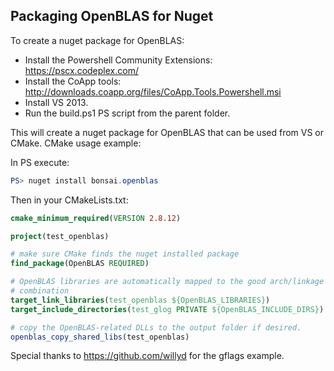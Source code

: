 ## Packaging OpenBLAS for Nuget

To create a nuget package for OpenBLAS:

* Install the Powershell Community Extensions: 
https://pscx.codeplex.com/
* Install the CoApp tools: http://downloads.coapp.org/files/CoApp.Tools.Powershell.msi
* Install VS 2013.
* Run the build.ps1 PS script from the parent folder.

This will create a nuget package for OpenBLAS that can be used from VS or 
CMake.
CMake usage example:

In PS execute:
```PowerShell
PS> nuget install bonsai.openblas
```

Then in your CMakeLists.txt:
```CMake
cmake_minimum_required(VERSION 2.8.12)

project(test_openblas)

# make sure CMake finds the nuget installed package
find_package(OpenBLAS REQUIRED)

# OpenBLAS libraries are automatically mapped to the good arch/linkage
# combination
target_link_libraries(test_openblas ${OpenBLAS_LIBRARIES})
target_include_directories(test_glog PRIVATE ${OpenBLAS_INCLUDE_DIRS})

# copy the OpenBLAS-related DLLs to the output folder if desired.
openblas_copy_shared_libs(test_openblas)
```

Special thanks to https://github.com/willyd for the gflags example.
